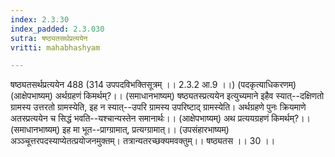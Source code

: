 ```yaml
---
index: 2.3.30
index_padded: 2.3.030
sutra: षष्ठ्यतसर्थप्रत्ययेन
vritti: mahabhashyam

---
```

 षष्ठ्यतसर्थप्रत्ययेन 488 (314 उपपदविभक्तिसूत्रम् ।। 2.3.2 आ.9 ।।) (पदकृत्याधिकरणम्) (आक्षेपभाष्यम्) अर्थग्रहणं किमर्थम्?।। (समाधानभाष्यम्) षष्ठ्यतस्प्रत्ययेन इत्युच्यमाने इहैव स्यात्--दक्षिणतो ग्रामस्य उत्तरतो ग्रामस्येति, इह न स्यात्--उपरि ग्रामस्य उपरिष्टाद् ग्रामस्येति। अर्थग्रहणे पुनः क्रियमाणे अतस्प्रत्ययेन च सिद्धं भवति--यश्चान्यस्तेन समानार्थः।। (आक्षेपभाष्यम्) अथ प्रत्ययग्रहणं किमर्थम्?।। (समाधानभाष्यम्) इह मा भूत--प्राग्ग्रामात्, प्रत्यग्ग्रामात्।। (उपसंहारभाष्यम्) अञ्ञ्चूत्तरपदस्याप्येतत्प्रयोजनमुक्तम्। तत्रान्यतरच्छक्यमवक्तुम्।। षष्ठ्यतस ।। 30 ।। 